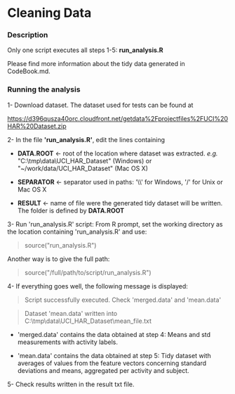 # Cleaning Data

### Description

Only one script executes all steps 1-5: **run_analysis.R**

Please find more information about the tidy data generated in CodeBook.md.

### Running the analysis

1- Download dataset. The dataset used for tests can be found at
 
https://d396qusza40orc.cloudfront.net/getdata%2Fprojectfiles%2FUCI%20HAR%20Dataset.zip

2- In the file **'run_analysis.R'**, edit the lines containing 

* **DATA.ROOT** <- root of the location where dataset was extracted. 
    *e.g.* "C:\\tmp\\data\\UCI_HAR_Dataset" (Windows) or "~/work/data/UCI_HAR_Dataset" (Mac OS X)

* **SEPARATOR** <- separator used in paths: '\\\\' for Windows, '/' for Unix or Mac OS X

* **RESULT** <- name of file were the generated tidy dataset will be written. The folder is defined by **DATA.ROOT**

3- Run 'run_analysis.R' script: From R prompt, set the working directory as the location containing 'run_analysis.R' and use:

> source("run_analysis.R")

  Another way is to give the full path: 

> source("/full/path/to/script/run_analysis.R")

4- If everything goes well, the following message is displayed:

> Script successfully executed. Check 'merged.data' and 'mean.data'

> Dataset 'mean.data' written into C:\tmp\data\UCI_HAR_Dataset\mean_file.txt

* 'merged.data' contains the data obtained at step 4: Means and std measurements with activity labels.

* 'mean.data' contains the data obtained at step 5: Tidy dataset with averages of values from the feature vectors concerning standard deviations and means, aggregated per activity and subject.

5- Check results written in the result txt file.